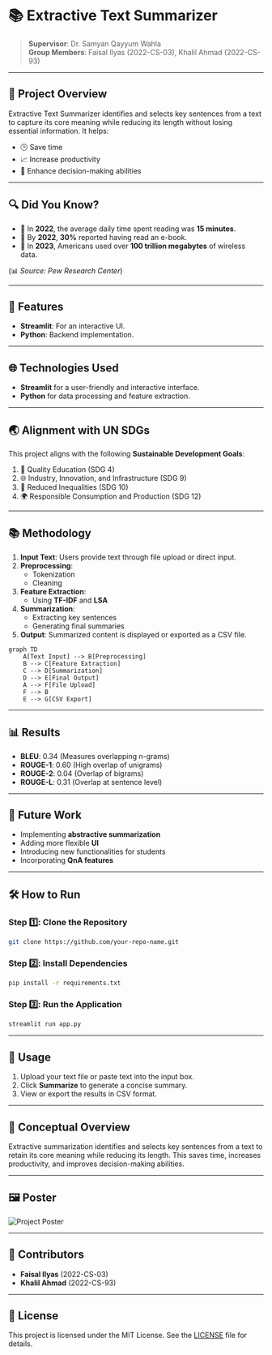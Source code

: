 # 📚 Extractive Text Summarizer

> **Supervisor**: Dr. Samyan Qayyum Wahla  
> **Group Members**: Faisal Ilyas (2022-CS-03), Khalil Ahmad (2022-CS-93)

---

## 🚀 Project Overview
Extractive Text Summarizer identifies and selects key sentences from a text to capture its core meaning while reducing its length without losing essential information. It helps:

- 🕒 Save time
- 📈 Increase productivity
- 🧠 Enhance decision-making abilities

---

## 🔍 Did You Know?

- 📖 In **2022**, the average daily time spent reading was **15 minutes**.
- 📘 By **2022**, **30%** reported having read an e-book.
- 📶 In **2023**, Americans used over **100 trillion megabytes** of wireless data.

(📊 *Source: Pew Research Center*)

---

## 🌟 Features

- **Streamlit**: For an interactive UI.
- **Python**: Backend implementation.

---

## 🌐 Technologies Used

- **Streamlit** for a user-friendly and interactive interface.
- **Python** for data processing and feature extraction.

---

## 🌏 Alignment with UN SDGs

This project aligns with the following **Sustainable Development Goals**:

1. 🏫 Quality Education (SDG 4)
2. 🌐 Industry, Innovation, and Infrastructure (SDG 9)
3. 🔄 Reduced Inequalities (SDG 10)
4. 🌍 Responsible Consumption and Production (SDG 12)

---

## 📚 Methodology

1. **Input Text**: Users provide text through file upload or direct input.
2. **Preprocessing**:
   - Tokenization
   - Cleaning
3. **Feature Extraction**:
   - Using **TF-IDF** and **LSA**
4. **Summarization**:
   - Extracting key sentences
   - Generating final summaries
5. **Output**: Summarized content is displayed or exported as a CSV file.

```mermaid
graph TD
    A[Text Input] --> B[Preprocessing]
    B --> C[Feature Extraction]
    C --> D[Summarization]
    D --> E[Final Output]
    A --> F[File Upload]
    F --> B
    E --> G[CSV Export]
```

---

## 📊 Results

- **BLEU**: 0.34 (Measures overlapping n-grams)
- **ROUGE-1**: 0.60 (High overlap of unigrams)
- **ROUGE-2**: 0.04 (Overlap of bigrams)
- **ROUGE-L**: 0.31 (Overlap at sentence level)

---

## 🔮 Future Work

- Implementing **abstractive summarization**
- Adding more flexible **UI**
- Introducing new functionalities for students
- Incorporating **QnA features**

---

## 🛠 How to Run

### Step 1️⃣: Clone the Repository
```bash
git clone https://github.com/your-repo-name.git
```

### Step 2️⃣: Install Dependencies
```bash
pip install -r requirements.txt
```

### Step 3️⃣: Run the Application
```bash
streamlit run app.py
```

---

## 🎯 Usage

1. Upload your text file or paste text into the input box.
2. Click **Summarize** to generate a concise summary.
3. View or export the results in CSV format.

---

## 🧠 Conceptual Overview
Extractive summarization identifies and selects key sentences from a text to retain its core meaning while reducing its length. This saves time, increases productivity, and improves decision-making abilities.

---

## 🖼 Poster

![Project Poster](./poster.png)

---

## 🤝 Contributors

- **Faisal Ilyas** (2022-CS-03)  
- **Khalil Ahmad** (2022-CS-93)  

---

## 📜 License

This project is licensed under the MIT License. See the [LICENSE](LICENSE) file for details.
